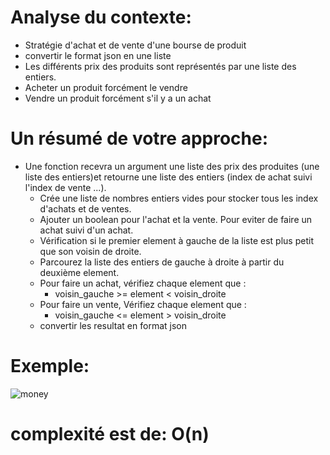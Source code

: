 # Analyse du contexte:

- Stratégie d'achat et de vente d'une bourse de produit
- convertir le format json en une liste
- Les différents prix des produits sont représentés par une liste des entiers.
- Acheter un produit forcément le vendre
- Vendre un produit forcément s'il y a un achat

# Un résumé de votre approche:

- Une fonction recevra un argument une liste des prix des produites (une liste des entiers)et retourne une liste des entiers (index de achat suivi l'index de vente ...).
  - Crée une liste de nombres entiers vides pour stocker tous les index d'achats et de ventes.
  - Ajouter un boolean pour l'achat et la vente. Pour eviter de faire un achat suivi d'un achat.
  - Vérification si le premier element à gauche de la liste est plus petit que son voisin de droite.
  - Parcourez la liste des entiers de gauche à droite à partir du deuxième element.
  - Pour faire un achat, vérifiez chaque element que :
    - voisin_gauche >= element < voisin_droite
  - Pour faire un vente, Vérifiez chaque element que :
    - voisin_gauche <= element > voisin_droite
  - convertir les resultat en format json

# Exemple:

![money](/uploads/deac4eb1fdcf926320b31eb1e3d54a94/money.jpg)

# complexité est de: O(n)
